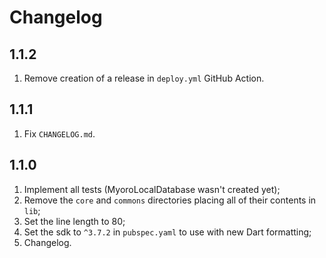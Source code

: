 # Changelog

## 1.1.2

1. Remove creation of a release in `deploy.yml` GitHub Action.

## 1.1.1

1. Fix `CHANGELOG.md`.

## 1.1.0

1. Implement all tests (MyoroLocalDatabase wasn't created yet);
1. Remove the `core` and `commons` directories placing all of their contents in `lib`;
1. Set the line length to 80;
1. Set the sdk to `^3.7.2` in `pubspec.yaml` to use with new Dart formatting;
1. Changelog.
